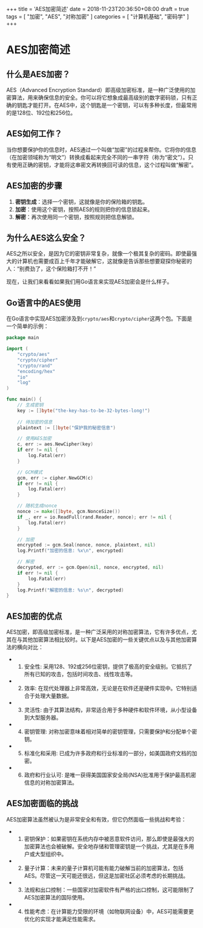 +++
title = 'AES加密简述'
date = 2018-11-23T20:36:50+08:00
draft = true
tags = [
    "加密",
    "AES",
    "对称加密"
]
categories = [
    "计算机基础",
    "密码学"
]
+++


# AES加密简述

## 什么是AES加密？

AES（Advanced Encryption Standard）即高级加密标准，是一种广泛使用的加密算法，用来确保信息的安全。你可以将它想象成最高级别的数字密码锁，只有正确的钥匙才能打开。在AES中，这个钥匙是一个密钥，可以有多种长度，但最常用的是128位、192位和256位。

## AES如何工作？

当你想要保护你的信息时，AES通过一个叫做“加密”的过程来帮你。它将你的信息（在加密领域称为“明文”）转换成看起来完全不同的一串字符（称为“密文”）。只有使用正确的密钥，才能将这串密文再转换回可读的信息，这个过程叫做“解密”。

## AES加密的步骤

1. **密钥生成**：选择一个密钥，这就像是你的保险箱的钥匙。
2. **加密**：使用这个密钥，按照AES的规则把你的信息锁起来。
3. **解密**：再次使用同一个密钥，按照规则把信息解锁。

## 为什么AES这么安全？

AES之所以安全，是因为它的密钥非常复杂，就像一个极其复杂的密码。即使最强大的计算机也需要成百上千年才能破解它，这就像是告诉那些想要窥探你秘密的人：“别费劲了，这个保险箱打不开！”

现在，让我们来看看如果我们用Go语言来实现AES加密会是什么样子。

## Go语言中的AES使用

在Go语言中实现AES加密涉及到`crypto/aes`和`crypto/cipher`这两个包。下面是一个简单的示例：

```go
package main

import (
    "crypto/aes"
    "crypto/cipher"
    "crypto/rand"
    "encoding/hex"
    "io"
    "log"
)

func main() {
    // 生成密钥
    key := []byte("the-key-has-to-be-32-bytes-long!")
    
    // 待加密的信息
    plaintext := []byte("保护我的秘密信息")

    // 使用AES加密
    c, err := aes.NewCipher(key)
    if err != nil {
        log.Fatal(err)
    }

    // GCM模式
    gcm, err := cipher.NewGCM(c)
    if err != nil {
        log.Fatal(err)
    }

    // 随机生成nonce
    nonce := make([]byte, gcm.NonceSize())
    if _, err = io.ReadFull(rand.Reader, nonce); err != nil {
        log.Fatal(err)
    }

    // 加密
    encrypted := gcm.Seal(nonce, nonce, plaintext, nil)
    log.Printf("加密的信息: %x\n", encrypted)

    // 解密
    decrypted, err := gcm.Open(nil, nonce, encrypted, nil)
    if err != nil {
        log.Fatal(err)
    }
    log.Printf("解密的信息: %s\n", decrypted)
}
```

## AES加密的优点

AES加密，即高级加密标准，是一种广泛采用的对称加密算法，它有许多优点，尤其在与其他加密算法相比较时。以下是AES加密的一些关键优点以及与其他加密算法的横向对比：

* 1. 安全性: 采用128、192或256位密钥，提供了极高的安全级别。它抵抗了所有已知的攻击，包括时间攻击、线性攻击等。

* 2. 效率: 在现代处理器上非常高效，无论是在软件还是硬件实现中。它特别适合于处理大量数据。

* 3. 灵活性: 由于其算法结构，非常适合用于多种硬件和软件环境，从小型设备到大型服务器。

* 4. 密钥管理: 对称加密意味着相对简单的密钥管理，只需要保护和分配单个密钥。

* 5. 标准化和采用: 已成为许多政府和行业标准的一部分，如美国政府文档的加密。

* 6. 政府和行业认可: 是唯一获得美国国家安全局(NSA)批准用于保护最高机密信息的对称加密算法。

## AES加密面临的挑战

AES加密算法虽然被认为是非常安全和有效，但它仍然面临一些挑战和考验：

* 1. 密钥保护：如果密钥在系统内存中被恶意软件访问，那么即使是最强大的加密算法也会被破解。安全地存储和管理密钥是一个挑战，尤其是在多用户或大型组织中。

* 2. 量子计算：未来的量子计算机可能有能力破解当前的加密算法，包括AES。尽管这一天可能还很远，但这是加密社区必须考虑的长期挑战。

* 3. 法规和出口控制：一些国家对加密软件有严格的出口控制，这可能限制了AES加密算法的国际使用。

* 4. 性能考虑：在计算能力受限的环境（如物联网设备）中，AES可能需要更优化的实现才能满足性能需求。

